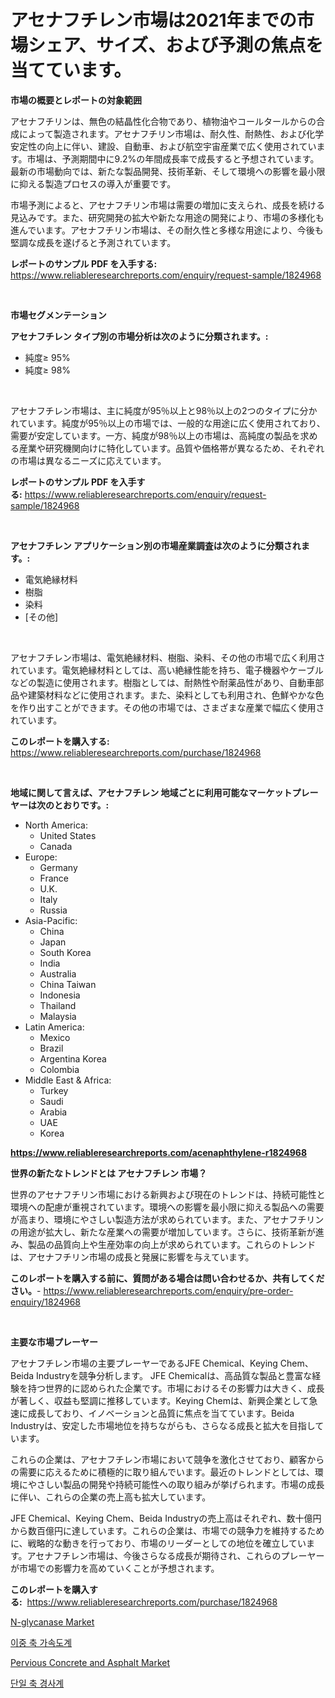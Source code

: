 <p><h1>アセナフチレン市場は2021年までの市場シェア、サイズ、および予測の焦点を当てています。</h1></p><p><strong>市場の概要とレポートの対象範囲</strong></p>
<p><p>アセナフチリンは、無色の結晶性化合物であり、植物油やコールタールからの合成によって製造されます。アセナフチリン市場は、耐久性、耐熱性、および化学安定性の向上に伴い、建設、自動車、および航空宇宙産業で広く使用されています。市場は、予測期間中に9.2%の年間成長率で成長すると予想されています。最新の市場動向では、新たな製品開発、技術革新、そして環境への影響を最小限に抑える製造プロセスの導入が重要です。</p><p>市場予測によると、アセナフチリン市場は需要の増加に支えられ、成長を続ける見込みです。また、研究開発の拡大や新たな用途の開発により、市場の多様化も進んでいます。アセナフチリン市場は、その耐久性と多様な用途により、今後も堅調な成長を遂げると予測されています。</p></p>
<p><strong>レポートのサンプル PDF を入手する:</strong> <a href="https://www.reliableresearchreports.com/enquiry/request-sample/1824968">https://www.reliableresearchreports.com/enquiry/request-sample/1824968</a></p>
<p>&nbsp;</p>
<p><strong>市場セグメンテーション</strong></p>
<p><strong>アセナフチレン タイプ別の市場分析は次のように分類されます。:</strong></p>
<p><ul><li>純度≥ 95%</li><li>純度≥ 98%</li></ul></p>
<p>&nbsp;</p>
<p><p>アセナフチレン市場は、主に純度が95％以上と98％以上の2つのタイプに分かれています。純度が95％以上の市場では、一般的な用途に広く使用されており、需要が安定しています。一方、純度が98％以上の市場は、高純度の製品を求める産業や研究機関向けに特化しています。品質や価格帯が異なるため、それぞれの市場は異なるニーズに応えています。</p></p>
<p><strong>レポートのサンプル PDF を入手する:</strong>&nbsp;<a href="https://www.reliableresearchreports.com/enquiry/request-sample/1824968">https://www.reliableresearchreports.com/enquiry/request-sample/1824968</a></p>
<p>&nbsp;</p>
<p><strong> アセナフチレン アプリケーション別の市場産業調査は次のように分類されます。:</strong></p>
<p><ul><li>電気絶縁材料</li><li>樹脂</li><li>染料</li><li>[その他]</li></ul></p>
<p>&nbsp;</p>
<p><p>アセナフチレン市場は、電気絶縁材料、樹脂、染料、その他の市場で広く利用されています。電気絶縁材料としては、高い絶縁性能を持ち、電子機器やケーブルなどの製造に使用されます。樹脂としては、耐熱性や耐薬品性があり、自動車部品や建築材料などに使用されます。また、染料としても利用され、色鮮やかな色を作り出すことができます。その他の市場では、さまざまな産業で幅広く使用されています。</p></p>
<p><strong>このレポートを購入する:</strong>&nbsp; <a href="https://www.reliableresearchreports.com/purchase/1824968">https://www.reliableresearchreports.com/purchase/1824968</a></p>
<p>&nbsp;</p>
<p><strong>地域に関して言えば、アセナフチレン 地域ごとに利用可能なマーケットプレーヤーは次のとおりです。:</strong></p>
<p><ul>
    <li>
        North America:
        <ul>
            <li>United States</li>
            <li>Canada</li>
        </ul>
    </li>
    <li>
        Europe:
        <ul>
            <li>Germany</li>
            <li>France</li>
            <li>U.K.</li>
            <li>Italy</li>
            <li>Russia</li>
        </ul>
    </li>
    <li>
        Asia-Pacific:
        <ul>
            <li>China</li>
            <li>Japan</li>
            <li>South Korea</li>
            <li>India</li>
            <li>Australia</li>
            <li>China Taiwan</li>
            <li>Indonesia</li>
            <li>Thailand</li>
            <li>Malaysia</li>
        </ul>
    </li>
    <li>
        Latin America:
        <ul>
            <li>Mexico</li>
            <li>Brazil</li>
            <li>Argentina Korea</li>
            <li>Colombia</li>
        </ul>
    </li>
    <li>
        Middle East & Africa:
        <ul>
            <li>Turkey</li>
            <li>Saudi</li>
            <li>Arabia</li>
            <li>UAE</li>
            <li>Korea</li>
        </ul>
    </li>
    </ul></p>
<p><strong><a href="https://www.reliableresearchreports.com/acenaphthylene-r1824968">https://www.reliableresearchreports.com/acenaphthylene-r1824968</a></strong>&nbsp;</p>
<p><strong>世界の新たなトレンドとは アセナフチレン 市場？</strong></p>
<p><p>世界のアセナフチリン市場における新興および現在のトレンドは、持続可能性と環境への配慮が重視されています。環境への影響を最小限に抑える製品への需要が高まり、環境にやさしい製造方法が求められています。また、アセナフチリンの用途が拡大し、新たな産業への需要が増加しています。さらに、技術革新が進み、製品の品質向上や生産効率の向上が求められています。これらのトレンドは、アセナフチリン市場の成長と発展に影響を与えています。</p></p>
<p><strong>このレポートを購入する前に、質問がある場合は問い合わせるか、共有してください。</strong>- <a href="https://www.reliableresearchreports.com/enquiry/pre-order-enquiry/1824968">https://www.reliableresearchreports.com/enquiry/pre-order-enquiry/1824968</a></p>
<p>&nbsp;</p>
<p><strong>主要な市場プレーヤー</strong></p>
<p><p>アセナフチレン市場の主要プレーヤーであるJFE Chemical、Keying Chem、Beida Industryを競争分析します。 JFE Chemicalは、高品質な製品と豊富な経験を持つ世界的に認められた企業です。市場におけるその影響力は大きく、成長が著しく、収益も堅調に推移しています。Keying Chemは、新興企業として急速に成長しており、イノベーションと品質に焦点を当てています。Beida Industryは、安定した市場地位を持ちながらも、さらなる成長と拡大を目指しています。</p><p>これらの企業は、アセナフチレン市場において競争を激化させており、顧客からの需要に応えるために積極的に取り組んでいます。最近のトレンドとしては、環境にやさしい製品の開発や持続可能性への取り組みが挙げられます。市場の成長に伴い、これらの企業の売上高も拡大しています。</p><p>JFE Chemical、Keying Chem、Beida Industryの売上高はそれぞれ、数十億円から数百億円に達しています。これらの企業は、市場での競争力を維持するために、戦略的な動きを行っており、市場のリーダーとしての地位を確立しています。アセナフチレン市場は、今後さらなる成長が期待され、これらのプレーヤーが市場での影響力を高めていくことが予想されます。</p></p>
<p><strong>このレポートを購入する:</strong>&nbsp;&nbsp;<a href="https://www.reliableresearchreports.com/purchase/1824968">https://www.reliableresearchreports.com/purchase/1824968</a></p>
<p><p><a href="https://www.linkedin.com/pulse/n-glycanase-market-provides-detailed-segmentation-based-type-8alvc?trackingId=rBrAEWhpLcnj57NabznFCw%3D%3D">N-glycanase Market</a></p><p><a href="https://medium.com/@rowanmaggio/%EC%9D%B4%EC%A4%91-%EC%B6%95-%EA%B0%80%EC%86%8D%EB%8F%84%EA%B3%84-%EC%8B%9C%EC%9E%A5-%EC%84%B1%EA%B3%B5%EC%A0%81%EC%9D%B8-%EB%B9%84%EC%A6%88%EB%8B%88%EC%8A%A4-%EC%A0%84%EB%9E%B5%EC%9D%98-%EC%97%B4%EC%87%A0-2031%EB%85%84%EA%B9%8C%EC%A7%80%EC%9D%98-%EC%98%88%EC%B8%A1-c17b5efa1fb4">이중 축 가속도계</a></p><p><a href="https://www.linkedin.com/pulse/pervious-concrete-asphalt-market-size-growth-outlook-from-fryhc?trackingId=21Ew2Ez2owTon62lLbZnhw%3D%3D">Pervious Concrete and Asphalt Market</a></p><p><a href="https://medium.com/@rowanmaggio/%EB%8B%A8%EC%9D%BC-%EC%B6%95-%EC%9D%B8%ED%81%B4%EB%A6%AC%EB%85%B8%EB%AF%B8%ED%84%B0-%EC%8B%9C%EC%9E%A5-%EA%B7%9C%EB%AA%A8%EB%8A%94-%EA%B8%80%EB%A1%9C%EB%B2%8C-%EC%82%B0%EC%97%85%EC%97%90%EC%84%9C-%EA%B0%80%EC%9E%A5-%EC%A2%8B%EC%9D%80-%EB%A7%88%EC%BC%80%ED%8C%85-%EC%B1%84%EB%84%90%EC%9D%84-%EB%B3%B4%EC%97%AC%EC%A4%8D%EB%8B%88%EB%8B%A4-b25466014f95">단일 축 경사계</a></p></p>